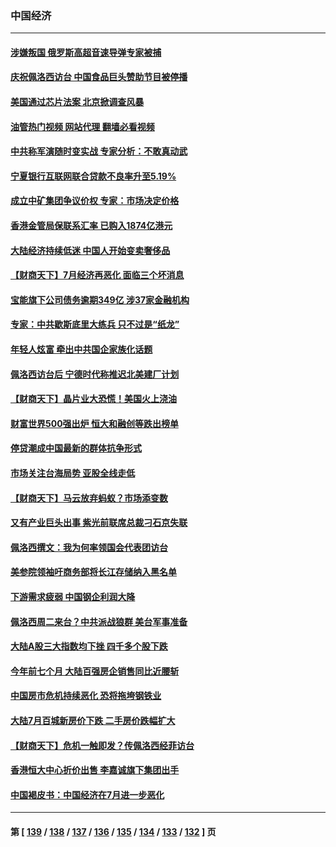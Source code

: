 ### 中国经济
---
#### [涉嫌叛国 俄罗斯高超音速导弹专家被捕](../../pages/ncid283/n13797040.md?08070445) 
#### [庆祝佩洛西访台 中国食品巨头赞助节目被停播](../../pages/ncid283/n13796995.md?08070445) 
#### [美国通过芯片法案 北京掀调查风暴](../../pages/ncid283/n13796506.md?08070445) 
#### [油管热门视频 网站代理 翻墙必看视频](http://209.222.30.114:81/youtube.html?08070445)
#### [中共称军演随时变实战 专家分析：不敢真动武](../../pages/ncid283/n13796365.md?08070445) 
#### [宁夏银行互联网联合贷款不良率升至5.19%](../../pages/ncid283/n13796222.md?08070445) 
#### [成立中矿集团争议价权 专家：市场决定价格](../../pages/ncid283/n13796143.md?08070445) 
#### [香港金管局保联系汇率 已购入1874亿港元](../../pages/ncid283/n13796058.md?08070445) 
#### [大陆经济持续低迷 中国人开始变卖奢侈品](../../pages/ncid283/n13796101.md?08070445) 
#### [【财商天下】7月经济再恶化 面临三个坏消息](../../pages/ncid283/n13795821.md?08070445) 
#### [宝能旗下公司债务逾期349亿 涉37家金融机构](../../pages/ncid283/n13795789.md?08070445) 
#### [专家：中共歇斯底里大练兵 只不过是“纸龙”](../../pages/ncid283/n13795695.md?08070445) 
#### [年轻人炫富 牵出中共国企家族化话题](../../pages/ncid283/n13795235.md?08070445) 
#### [佩洛西访台后 宁德时代称推迟北美建厂计划](../../pages/ncid283/n13794698.md?08070445) 
#### [【财商天下】晶片业大恐慌！美国火上浇油](../../pages/ncid283/n13794888.md?08070445) 
#### [财富世界500强出炉 恒大和融创等跌出榜单](../../pages/ncid283/n13794673.md?08070445) 
#### [停贷潮成中国最新的群体抗争形式](../../pages/ncid283/n13794634.md?08070445) 
#### [市场关注台海局势 亚股全线走低](../../pages/ncid283/n13794444.md?08070445) 
#### [【财商天下】马云放弃蚂蚁？市场添变数](../../pages/ncid283/n13794043.md?08070445) 
#### [又有产业巨头出事 紫光前联席总裁刁石京失联](../../pages/ncid283/n13794049.md?08070445) 
#### [佩洛西撰文：我为何率领国会代表团访台](../../pages/ncid283/n13794094.md?08070445) 
#### [美参院领袖吁商务部将长江存储纳入黑名单](../../pages/ncid283/n13793994.md?08070445) 
#### [下游需求疲弱 中国钢企利润大降](../../pages/ncid283/n13793953.md?08070445) 
#### [佩洛西周二来台？中共派战狼群 美台军事准备](../../pages/ncid283/n13793887.md?08070445) 
#### [大陆A股三大指数均下挫 四千多个股下跌](../../pages/ncid283/n13793786.md?08070445) 
#### [今年前七个月 大陆百强房企销售同比近腰斩](../../pages/ncid283/n13793746.md?08070445) 
#### [中国房市危机持续恶化 恐将拖垮钢铁业](../../pages/ncid283/n13793699.md?08070445) 
#### [大陆7月百城新房价下跌 二手房价跌幅扩大](../../pages/ncid283/n13793232.md?08070445) 
#### [【财商天下】危机一触即发？传佩洛西经菲访台](../../pages/ncid283/n13793484.md?08070445) 
#### [香港恒大中心折价出售 李嘉诚旗下集团出手](../../pages/ncid283/n13793468.md?08070445) 
#### [中国褐皮书：中国经济在7月进一步恶化](../../pages/ncid283/n13793440.md?08070445) 

---
#### 第 [ [139](./139.md?08070445) / [138](./138.md?08070445) / [137](./137.md?08070445) / [136](./136.md?08070445) / [135](./135.md?08070445) / [134](./134.md?08070445) / [133](./133.md?08070445) / [132](./132.md?08070445) ] 页
